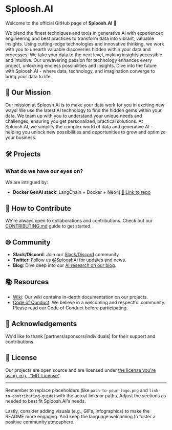 # Sploosh.AI

Welcome to the official GitHub page of **Sploosh.AI** 🥳

We blend the finest techniques and tools in generative AI with experienced engineering and best practices to transform data into vibrant, valuable insights. Using cutting-edge technologies and innovative thinking, we work with you to unearth valuable discoveries hidden within your data and processes. We take your data to the next level, making insights accessible and intuitive. Our unwavering passion for technology enhances every project, unlocking endless possibilities and insights. Dive into the future with Sploosh.AI - where data, technology, and imagination converge to bring your data to life.

## 🚀 Our Mission

Our mission at Sploosh.AI is to make your data work for you in exciting new ways! We use the latest AI technology to find the hidden gems within your data. We team up with you to understand your unique needs and challenges, ensuring you get personalized, practical solutions. At Sploosh.AI, we simplify the complex world of data and generative AI - helping you unlock new possibilities and opportunities to grow and optimize your business.

## 🛠 Projects

### What do we have our eyes on?

We are intrigued by:

- **Docker GenAI stack**: LangChain + Docker + Neo4j [🔗 Link to repo](https://github.com/docker/genai-stack)

## 🤝 How to Contribute

We're always open to collaborations and contributions. Check out our [CONTRIBUTING.md](link-to-contributing-guide) guide to get started.

## 🌐 Community

- **Slack/Discord**: Join our [Slack/Discord](link-to-invite) community.
- **Twitter**: Follow us [@SplooshAI](twitter-link) for updates and news.
- **Blog**: Dive deep into our [AI research on our blog](blog-link).

## 📚 Resources

- [Wiki](link-to-wiki): Our wiki contains in-depth documentation on our projects.
- [Code of Conduct](link-to-code-of-conduct): We believe in a welcoming and respectful community. Please read our Code of Conduct before participating.

## 🙏 Acknowledgements

We'd like to thank [partners/sponsors/individuals] for their support and contributions.

## 📄 License

Our projects are open source and are licensed under [the license you're using, e.g., "MIT License"](link-to-license-file).

---

Remember to replace placeholders (like `path-to-your-logo.png` and `link-to-contributing-guide`) with the actual links or paths. Adjust the sections as needed to best fit Sploosh.AI's needs.

Lastly, consider adding visuals (e.g., GIFs, infographics) to make the README more engaging. And keep the language welcoming to foster a positive community atmosphere.

